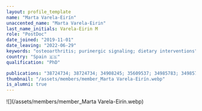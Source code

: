 ```yaml
---
layout: profile_template
name: "Marta Varela-Eirín"
unaccented_name: "Marta Varela-Eirin"
last_name_initials: Varela-Eirin M
role: "PostDoc"
date_joined: "2019-11-01"
date_leaving: "2022-06-29"
keywords: "osteoarthritis; purinergic signaling; dietary interventions"
country: "Spain 🇪🇸"
qualification: "PhD"

publications: "38724734; 38724734; 34908245; 35609537; 34985783; 34985783; 33911261; 33823141; 32800659"
thumbnail: "/assets/members/member_Marta Varela-Eirín.webp"
is_alumni: true
---
```


 ![](/assets/members/member_Marta Varela-Eirín.webp)

 